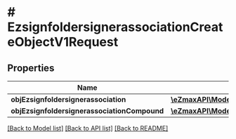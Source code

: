 # # EzsignfoldersignerassociationCreateObjectV1Request

## Properties

Name | Type | Description | Notes
------------ | ------------- | ------------- | -------------
**objEzsignfoldersignerassociation** | [**\eZmaxAPI\Model\EzsignfoldersignerassociationRequest**](EzsignfoldersignerassociationRequest.md) |  | [optional] 
**objEzsignfoldersignerassociationCompound** | [**\eZmaxAPI\Model\EzsignfoldersignerassociationRequestCompound**](EzsignfoldersignerassociationRequestCompound.md) |  | [optional] 

[[Back to Model list]](../../README.md#documentation-for-models) [[Back to API list]](../../README.md#documentation-for-api-endpoints) [[Back to README]](../../README.md)


